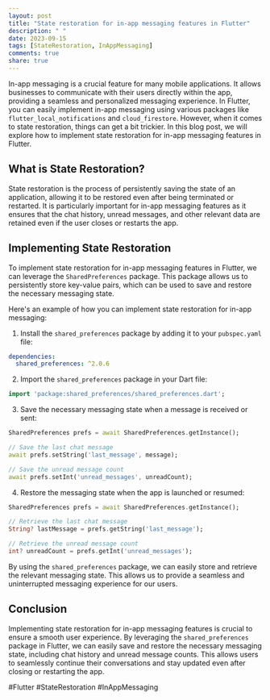 ```yaml
---
layout: post
title: "State restoration for in-app messaging features in Flutter"
description: " "
date: 2023-09-15
tags: [StateRestoration, InAppMessaging]
comments: true
share: true
---
```


In-app messaging is a crucial feature for many mobile applications. It allows businesses to communicate with their users directly within the app, providing a seamless and personalized messaging experience. In Flutter, you can easily implement in-app messaging using various packages like `flutter_local_notifications` and `cloud_firestore`. However, when it comes to state restoration, things can get a bit trickier. In this blog post, we will explore how to implement state restoration for in-app messaging features in Flutter.

## What is State Restoration?

State restoration is the process of persistently saving the state of an application, allowing it to be restored even after being terminated or restarted. It is particularly important for in-app messaging features as it ensures that the chat history, unread messages, and other relevant data are retained even if the user closes or restarts the app.

## Implementing State Restoration

To implement state restoration for in-app messaging features in Flutter, we can leverage the `SharedPreferences` package. This package allows us to persistently store key-value pairs, which can be used to save and restore the necessary messaging state.

Here's an example of how you can implement state restoration for in-app messaging:

1. Install the `shared_preferences` package by adding it to your `pubspec.yaml` file:

```yaml
dependencies:
  shared_preferences: ^2.0.6
```

2. Import the `shared_preferences` package in your Dart file:

```dart
import 'package:shared_preferences/shared_preferences.dart';
```

3. Save the necessary messaging state when a message is received or sent:

```dart
SharedPreferences prefs = await SharedPreferences.getInstance();

// Save the last chat message
await prefs.setString('last_message', message);

// Save the unread message count
await prefs.setInt('unread_messages', unreadCount);
```

4. Restore the messaging state when the app is launched or resumed:

```dart
SharedPreferences prefs = await SharedPreferences.getInstance();

// Retrieve the last chat message
String? lastMessage = prefs.getString('last_message');

// Retrieve the unread message count
int? unreadCount = prefs.getInt('unread_messages');
```

By using the `shared_preferences` package, we can easily store and retrieve the relevant messaging state. This allows us to provide a seamless and uninterrupted messaging experience for our users.

## Conclusion

Implementing state restoration for in-app messaging features is crucial to ensure a smooth user experience. By leveraging the `shared_preferences` package in Flutter, we can easily save and restore the necessary messaging state, including chat history and unread message counts. This allows users to seamlessly continue their conversations and stay updated even after closing or restarting the app.

#Flutter #StateRestoration #InAppMessaging